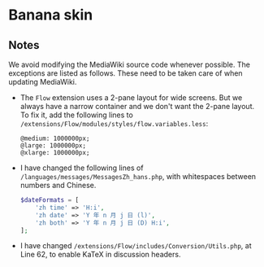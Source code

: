 # Banana skin

## Notes

We avoid modifying the MediaWiki source code whenever possible. The exceptions are listed as follows. These need to be taken care of when updating MediaWiki.

* The `Flow` extension uses a 2-pane layout for wide screens. But we always have a narrow container and we don't want the 2-pane layout. To fix it, add the following lines to `/extensions/Flow/modules/styles/flow.variables.less`:
    ``` less
    @medium: 1000000px;
    @large: 1000000px;
    @xlarge: 1000000px;
    ```

* I have changed the following lines of `/languages/messages/MessagesZh_hans.php`, with whitespaces between numbers and Chinese.
    ``` php
    $dateFormats = [
        'zh time' => 'H:i',
        'zh date' => 'Y 年 n 月 j 日 (l)',
        'zh both' => 'Y 年 n 月 j 日 (D) H:i',
    ];
    ```

* I have changed `/extensions/Flow/includes/Conversion/Utils.php`, at Line 62, to enable KaTeX in discussion headers.
